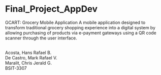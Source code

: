 # Final_Project_AppDev

GCART: Grocery Mobile Application
A mobile application designed to transform traditional grocery shopping experience into a digital system by allowing purchasing of products via e-payment gateways using a QR code scanner through the user interface.
<br></br>

Acosta, Hans Rafael B.<br>
De Castro, Mark Rafael V.<br>
Maralit, Chris Jerald G.<br>
BSIT-3307 
